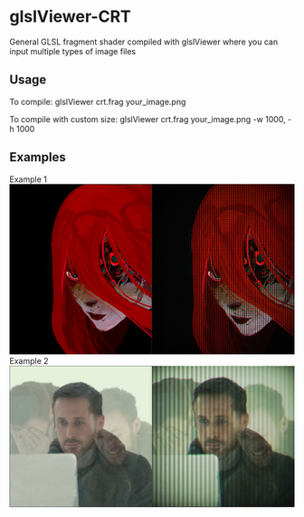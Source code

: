 # glslViewer-CRT

General GLSL fragment shader compiled with glslViewer where you can input multiple types of image files

## Usage
To compile:
    glslViewer crt.frag your_image.png

To compile with custom size:
    glslViewer crt.frag your_image.png -w 1000, -h 1000


## Examples
Example 1
![screenshot_ims](/Screenshot/comparison1.png)
Example 2
![screenshot_ims](/Screenshot/comparison2.png)

